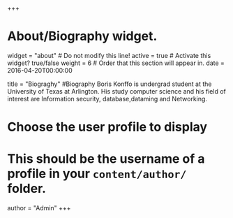 +++
# About/Biography widget.
widget = "about"  # Do not modify this line!
active = true  # Activate this widget? true/false
weight = 6  # Order that this section will appear in.
date = 2016-04-20T00:00:00

title = "Biograghy"
#Biography
Boris Konffo is undergrad student at the University of Texas at Arlington. His study computer science and his field of interest are Information security, database,dataming and Networking.
# Choose the user profile to display
# This should be the username of a profile in your `content/author/` folder.
author = "Admin"
+++
